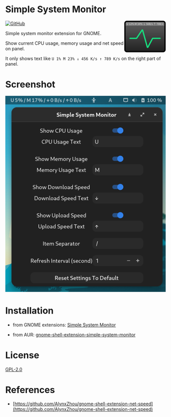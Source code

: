 # Simple System Monitor

<img src="./icon.svg" width="130" height="99" align="right" />

[![GitHub](https://img.shields.io/github/license/LGiki/gnome-shell-extension-simple-system-monitor?style=flat-square)](https://github.com/LGiki/gnome-shell-extension-simple-system-monitor/blob/master/LICENSE)

Simple system monitor extension for GNOME.

Show current CPU usage, memory usage and net speed on panel.

It only shows text like `U 1% M 23% ↓ 456 K/s ↑ 789 K/s` on the right part of panel.

# Screenshot

![](screenshot/screenshot.png)

# Installation

- from GNOME extensions: [Simple System Monitor](https://extensions.gnome.org/extension/4506/simple-system-monitor/)

- from AUR: [gnome-shell-extension-simple-system-monitor](https://aur.archlinux.org/packages/gnome-shell-extension-simple-system-monitor/)

# License

[GPL-2.0](https://github.com/LGiki/gnome-shell-extension-simple-system-monitor/blob/master/LICENSE)

# References

- [https://github.com/AlynxZhou/gnome-shell-extension-net-speed](https://github.com/AlynxZhou/gnome-shell-extension-net-speed)

